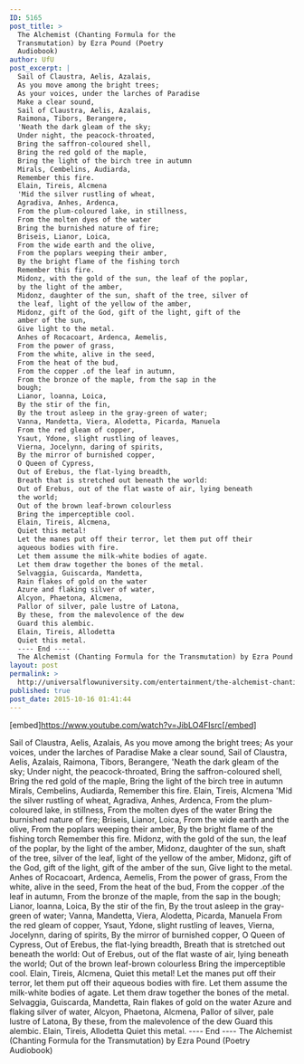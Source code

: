 ```yaml
---
ID: 5165
post_title: >
  The Alchemist (Chanting Formula for the
  Transmutation) by Ezra Pound (Poetry
  Audiobook)
author: UfU
post_excerpt: |
  Sail of Claustra, Aelis, Azalais,
  As you move among the bright trees;
  As your voices, under the larches of Paradise
  Make a clear sound,
  Sail of Claustra, Aelis, Azalais,
  Raimona, Tibors, Berangere,
  'Neath the dark gleam of the sky;
  Under night, the peacock-throated,
  Bring the saffron-coloured shell,
  Bring the red gold of the maple,
  Bring the light of the birch tree in autumn
  Mirals, Cembelins, Audiarda,
  Remember this fire.
  Elain, Tireis, Alcmena
  'Mid the silver rustling of wheat,
  Agradiva, Anhes, Ardenca,
  From the plum-coloured lake, in stillness,
  From the molten dyes of the water
  Bring the burnished nature of fire;
  Briseis, Lianor, Loica,
  From the wide earth and the olive,
  From the poplars weeping their amber,
  By the bright flame of the fishing torch
  Remember this fire.
  Midonz, with the gold of the sun, the leaf of the poplar,
  by the light of the amber,
  Midonz, daughter of the sun, shaft of the tree, silver of
  the leaf, light of the yellow of the amber,
  Midonz, gift of the God, gift of the light, gift of the
  amber of the sun,
  Give light to the metal.
  Anhes of Rocacoart, Ardenca, Aemelis,
  From the power of grass,
  From the white, alive in the seed,
  From the heat of the bud,
  From the copper .of the leaf in autumn,
  From the bronze of the maple, from the sap in the
  bough;
  Lianor, loanna, Loica,
  By the stir of the fin,
  By the trout asleep in the gray-green of water;
  Vanna, Mandetta, Viera, Alodetta, Picarda, Manuela
  From the red gleam of copper,
  Ysaut, Ydone, slight rustling of leaves,
  Vierna, Jocelynn, daring of spirits,
  By the mirror of burnished copper,
  O Queen of Cypress,
  Out of Erebus, the flat-lying breadth,
  Breath that is stretched out beneath the world:
  Out of Erebus, out of the flat waste of air, lying beneath
  the world;
  Out of the brown leaf-brown colourless
  Bring the imperceptible cool.
  Elain, Tireis, Alcmena,
  Quiet this metal!
  Let the manes put off their terror, let them put off their
  aqueous bodies with fire.
  Let them assume the milk-white bodies of agate.
  Let them draw together the bones of the metal.
  Selvaggia, Guiscarda, Mandetta,
  Rain flakes of gold on the water
  Azure and flaking silver of water,
  Alcyon, Phaetona, Alcmena,
  Pallor of silver, pale lustre of Latona,
  By these, from the malevolence of the dew
  Guard this alembic.
  Elain, Tireis, Allodetta
  Quiet this metal.
  ---- End ----
  The Alchemist (Chanting Formula for the Transmutation) by Ezra Pound (Poetry Audiobook)
layout: post
permalink: >
  http://universalflowuniversity.com/entertainment/the-alchemist-chanting-formula-for-the-transmutation-by-ezra-pound-poetry-audiobook/
published: true
post_date: 2015-10-16 01:41:44
---
```

[embed]https://www.youtube.com/watch?v=JibLO4FIsrc[/embed]<br>
<p>Sail of Claustra, Aelis, Azalais,
As you move among the bright trees;
As your voices, under the larches of Paradise
Make a clear sound,
Sail of Claustra, Aelis, Azalais,
Raimona, Tibors, Berangere,
'Neath the dark gleam of the sky;
Under night, the peacock-throated,
Bring the saffron-coloured shell,
Bring the red gold of the maple,
Bring the light of the birch tree in autumn
Mirals, Cembelins, Audiarda,
Remember this fire.
Elain, Tireis, Alcmena
'Mid the silver rustling of wheat,
Agradiva, Anhes, Ardenca,
From the plum-coloured lake, in stillness,
From the molten dyes of the water
Bring the burnished nature of fire;
Briseis, Lianor, Loica,
From the wide earth and the olive,
From the poplars weeping their amber,
By the bright flame of the fishing torch
Remember this fire.
Midonz, with the gold of the sun, the leaf of the poplar,
by the light of the amber,
Midonz, daughter of the sun, shaft of the tree, silver of
the leaf, light of the yellow of the amber,
Midonz, gift of the God, gift of the light, gift of the
amber of the sun,
Give light to the metal.
Anhes of Rocacoart, Ardenca, Aemelis,
From the power of grass,
From the white, alive in the seed,
From the heat of the bud,
From the copper .of the leaf in autumn,
From the bronze of the maple, from the sap in the
bough;
Lianor, loanna, Loica,
By the stir of the fin,
By the trout asleep in the gray-green of water;
Vanna, Mandetta, Viera, Alodetta, Picarda, Manuela
From the red gleam of copper,
Ysaut, Ydone, slight rustling of leaves,
Vierna, Jocelynn, daring of spirits,
By the mirror of burnished copper,
O Queen of Cypress,
Out of Erebus, the flat-lying breadth,
Breath that is stretched out beneath the world:
Out of Erebus, out of the flat waste of air, lying beneath
the world;
Out of the brown leaf-brown colourless
Bring the imperceptible cool.
Elain, Tireis, Alcmena,
Quiet this metal!
Let the manes put off their terror, let them put off their
aqueous bodies with fire.
Let them assume the milk-white bodies of agate.
Let them draw together the bones of the metal.
Selvaggia, Guiscarda, Mandetta,
Rain flakes of gold on the water
Azure and flaking silver of water,
Alcyon, Phaetona, Alcmena,
Pallor of silver, pale lustre of Latona,
By these, from the malevolence of the dew
Guard this alembic.
Elain, Tireis, Allodetta
Quiet this metal.
---- End ----
The Alchemist (Chanting Formula for the Transmutation) by Ezra Pound (Poetry Audiobook)</p>